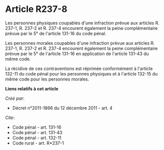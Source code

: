 # Article R237-8

Les personnes physiques coupables d'une infraction prévue aux articles R. 237-1, R. 237-2 et R. 237-4 encourent également la
peine complémentaire prévue par le 5° de l'article 131-16 du code pénal. 

Les personnes morales coupables d'une infraction prévue aux articles R. 237-1, R. 237-2 et R. 237-4 encourent également la
peine complémentaire prévue par le 5° de l'article 131-16 en application de l'article 131-43 du même code. 

La récidive de ces contraventions est réprimée conformément à l'article 132-11 du code pénal pour les personnes physiques et
à l'article 132-15 du même code pour les personnes morales.

**Liens relatifs à cet article**

_Créé par_:

  - Décret n°2011-1866 du 12 décembre 2011 - art. 4

_Cite_:

  - Code pénal - art. 131-16
  - Code pénal - art. 131-43
  - Code pénal - art. 132-11
  - Code rural - art. R*237-1
